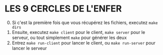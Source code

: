 # LES 9 CERCLES DE L'ENFER

0. Si c'est la première fois que vous récupérez les fichiers, executez `make dirs`
1. Ensuite, executez `make client` pour le client, `make server` pour le serveur, ou tout simplement `make` pour générer les deux
2. Entrez `make run-client` pour lancer le client, ou `make run-server` pour lancer le serveur
